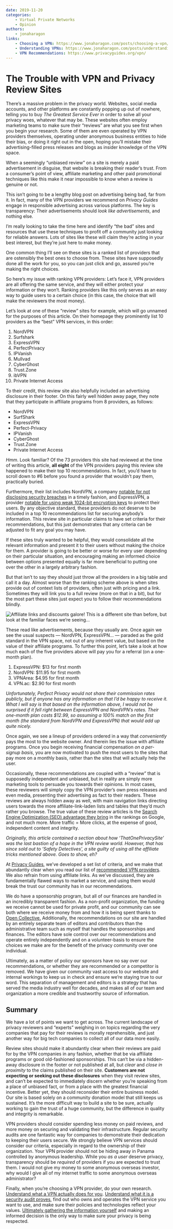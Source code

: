 ```yaml
---
date: 2019-11-20
categories:
    - Virtual Private Networks
    - Opinion
authors:
    - jonaharagon
links:
    - Choosing a VPN: https://www.jonaharagon.com/posts/choosing-a-vpn/
    - Understanding VPNs: https://www.jonaharagon.com/posts/understanding-vpns/
    - VPN Recommendations: https://www.privacyguides.org/vpn/
---
```

# The Trouble with VPN and Privacy Review Sites

There’s a massive problem in the privacy world. Websites, social media accounts, and other platforms are constantly popping up out of nowhere, telling you to buy _The Greatest Service Ever_ in order to solve all your privacy woes, whatever that may be. These websites often employ marketing teams to make sure their “reviews” are what you see first when you begin your research. Some of them are even operated by VPN providers themselves, operating under anonymous business entities to hide their bias, or doing it right out in the open, hoping you’ll mistake their advertising-filled press releases and blogs as insider knowledge of the VPN space.<!-- more -->

When a seemingly “unbiased review” on a site is merely a paid advertisement in disguise, that website is breaking their reader’s trust. From a consumer’s point of view, affiliate marketing and other paid promotional techniques like this make it near impossible to know when a review is genuine or not.

This isn’t going to be a lengthy blog post on advertising being bad, far from it. In fact, many of the VPN providers we recommend on _Privacy Guides_ engage in responsible advertising across various platforms. The key is transparency: Their advertisements should _look like advertisements_, and nothing else.

I’m really looking to take the time here and identify “the bad” sites and resources that use these techniques to profit off a community just looking for reliable answers. Lots of sites like these will claim they’re acting in your best interest, but they’re just here to make money.

One common thing I’ll see on these sites is a ranked list of providers that are ostensibly the best ones to choose from. These sites have supposedly done all the work for you, so you can just click and go, assured you’re making the right choices.

So here’s my issue with ranking VPN providers: Let’s face it, VPN providers are all offering the same service, and they will either protect your information or they won’t. Ranking providers like this only serves as an easy way to guide users to a certain choice (in this case, the choice that will make the reviewers the most money).

Let’s look at one of these “review” sites for example, which will go unnamed for the purposes of this article. On their homepage they prominently list 10 providers as the “best” VPN services, in this order:

1. NordVPN
2. Surfshark
3. ExpressVPN
4. PerfectPrivacy
5. IPVanish
6. Mullvad
7. CyberGhost
8. Trust.Zone
9. ibVPN
10. Private Internet Access

To their credit, this review site also helpfully included an advertising disclosure in their footer. On this fairly well hidden away page, they note that they participate in affiliate programs from 8 providers, as follows:

- NordVPN
- SurfShark
- ExpressVPN
- Perfect-Privacy
- IPVanish
- CyberGhost
- Trust.Zone
- Private Internet Access

_Hmm_. Look familiar? Of the 73 providers this site had reviewed at the time of writing this article, **all eight** of the VPN providers paying this review site happened to make their top 10 recommendations. In fact, you’d have to scroll down to #6 before you found a provider that wouldn’t pay them, practically buried.

Furthermore, their list includes NordVPN, a company [notable for not disclosing security breaches](https://www.reddit.com/r/privacytoolsIO/comments/dl2m7b/nordvpn_confirms_one_of_their_finland_data_center/) in a timely fashion, and ExpressVPN, a provider [notable for using weak 1024-bit encryption keys](https://www.goldenfrog.com/blog/some-providers-use-weak-1024-bit-keys-vyprvpn-explains-why-its-strong-keys-matter) to protect their users. By any objective standard, these providers do not deserve to be included in a top 10 recommendations list for securing anybody’s information. This review site in particular claims to have set criteria for their recommendations, but this just demonstrates that any criteria can be adjusted to fit any goal you may have.

If these sites truly wanted to be helpful, they would consolidate all the relevant information and present it to their users without making the choice for them. A provider is going to be better or worse for every user depending on their particular situation, and encouraging making an informed choice between options presented equally is far more beneficial to putting one over the other in a largely arbitrary fashion.

But that isn’t to say they should just throw all the providers in a big table and call it a day. Almost worse than the ranking scheme above is when sites provide out of context lists of providers, often just with pricing and a link. Sometimes they will link you to a full review (more on that in a bit), but for the most part these sites just expect you to follow their recommendations blindly.

![](/assets/images/the-trouble-with-vpn-and-privacy-review-sites/image1.png "Affiliate links and discounts galore! This is a different site than before, but look at the familiar faces we’re seeing…")

These read like advertisements, because they usually are. Once again we see the usual suspects — NordVPN, ExpressVPN… — paraded as the gold standard in the VPN space, not out of any inherent value, but based on the value of their affiliate programs. To further this point, let’s take a look at how much each of the five providers above will pay you for a referral (on a one-month plan).

1. ExpressVPN: $13 for first month
2. NordVPN: $11.95 for first month
3. VPNArea: $4.95 for first month
4. VPN.ac: $2.90 for first month

_Unfortunately, Perfect Privacy would not share their commission rates publicly, but if anyone has any information on that I’d be happy to receive it. What I will say is that based on the information above, I would not be surprised if it fell right between ExpressVPN and NordVPN’s rates. Their one-month plan costs $12.99, so assuming a 100% match on the first month (the standard from NordVPN and ExpressVPN) that would add up quite nicely._

Once again, we see a lineup of providers ordered in a way that _conveniently_ pays the most to the website owner. And therein lies the issue with affiliate programs. Once you begin receiving financial compensation _on a per-signup basis_, you are now motivated to push the most users to the sites that pay more on a monthly basis, rather than the sites that will actually help the user.

Occasionally, these recommendations are coupled with a “review” that is supposedly independent and unbiased, but in reality are simply more marketing tools to persuade you towards their opinions. In most cases, these reviewers will simply copy the VPN provider’s own press releases and even media, presenting their advertising as fact to their readers. These reviews are always hidden away as well, with main navigation links directing users towards the more affiliate-link-laden lists and tables that they’d much rather you browse. The true value of these review articles is the [Search Engine Optimization (SEO) advantage they bring](https://www.pcmag.com/news/367640/how-a-vpn-review-site-dominated-google-search-with-a-scam) in the rankings on Google, and not much more. More traffic = More clicks, at the expense of good, independent content and integrity.

_Originally, this article contained a section about how ‘ThatOnePrivacySite’ was the last bastion of a hope in the VPN review world. However, that has since sold out to ‘Safety Detectives’, a site guilty of using all the affiliate tricks mentioned above. Goes to show, eh?_

At [Privacy Guides](https://privacyguides.org/), we’ve developed a set list of criteria, and we make that abundantly clear when you read our list of [recommended VPN providers](https://privacyguides.org/vpn/). We also refrain from using affiliate links. As we’ve discussed, they are fundamentally flawed ways to market a service, and using them would break the trust our community has in our recommendations.

We do have a sponsorship program, but all of our finances are handled in an incredibly transparent fashion. As a non-profit organization, the funding we receive cannot be used for private profit, and our community can see both where we receive money from and how it is being spent thanks to [Open Collective.](https://opencollective.com/privacyguides)  Additionally, the recommendations on our site are handled by an entirely separate team of editors and contributors than the administrative team such as myself that handles the sponsorships and finances. The editors have sole control over our recommendations and operate entirely independently and on a volunteer-basis to ensure the choices we make are for the benefit of the privacy community over one individual.

Ultimately, as a matter of policy our sponsors have no say over our recommendations, or whether they are recommended or a competitor is removed. We have given our community vast access to our website and internal workings to keep us in check and ensure we’re staying true to our word. This separation of management and editors is a strategy that has served the media industry well for decades, and makes all of our team and organization a more credible and trustworthy source of information.

## Summary

We have a lot of points we want to get across. The current landscape of privacy reviewers and “experts” weighing in on topics regarding the very companies that pay for their reviews is morally reprehensible, and just another way for big tech companies to collect all of our data more easily.

Review sites should make it abundantly clear when their reviews are paid for by the VPN companies in any fashion, whether that be via affiliate programs or good old-fashioned sponsorships. This can’t be via a hidden-away disclosure in the footer or not published at all, but _clear_ and _close in proximity_ to the claims published on their site. **Customers are not expecting or seeking out these disclosures** when they visit review sites, and can’t be expected to immediately discern whether you’re speaking from a place of unbiased fact, or from a place with the greatest financial incentive. Better yet, they should reconsider their entire business model. Our site is based solely on a community donation model that still keeps us sustained. It’s the more difficult way to build a site to be sure, actually working to gain the trust of a huge community, but the difference in quality and integrity is remarkable.

VPN providers should consider spending less money on paid reviews, and more money on securing and validating their infrastructure. Regular security audits are one fantastic way for companies to demonstrate their dedication to keeping their users secure. We strongly believe VPN services should consider our criteria, especially in regard to the ownership of their organization. Your VPN provider should not be hiding away in Panama controlled by anonymous leadership. While you _as a user_ deserve privacy, transparency should be _required_ of providers if you are expected to trust them. I would not give my money to some anonymous overseas investor, why would I give all of my internet traffic to some anonymous overseas administrator?

Finally, when you’re choosing a VPN provider, do your own research.  [Understand what a VPN actually does for you](https://www.jonaharagon.com/posts/understanding-vpns/).  [Understand what it is a security audit proves](https://www.pcmag.com/article/371839/what-does-a-vpn-security-audit-really-prove), find out who owns and operates the VPN service you want to use, and make sure their policies and technologies reflect your values.  [Ultimately gathering the information yourself](https://www.jonaharagon.com/posts/choosing-a-vpn/) and making an informed decision is the only way to make sure your privacy is being respected.
